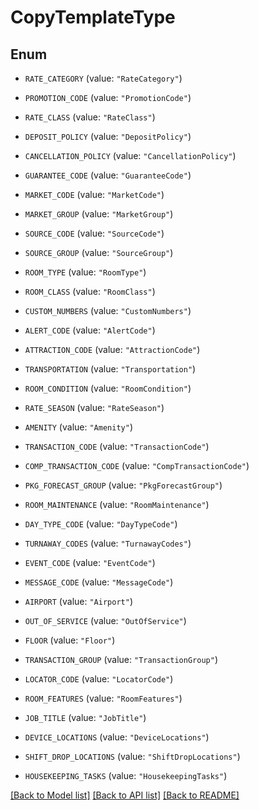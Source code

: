 # CopyTemplateType

## Enum


* `RATE_CATEGORY` (value: `"RateCategory"`)

* `PROMOTION_CODE` (value: `"PromotionCode"`)

* `RATE_CLASS` (value: `"RateClass"`)

* `DEPOSIT_POLICY` (value: `"DepositPolicy"`)

* `CANCELLATION_POLICY` (value: `"CancellationPolicy"`)

* `GUARANTEE_CODE` (value: `"GuaranteeCode"`)

* `MARKET_CODE` (value: `"MarketCode"`)

* `MARKET_GROUP` (value: `"MarketGroup"`)

* `SOURCE_CODE` (value: `"SourceCode"`)

* `SOURCE_GROUP` (value: `"SourceGroup"`)

* `ROOM_TYPE` (value: `"RoomType"`)

* `ROOM_CLASS` (value: `"RoomClass"`)

* `CUSTOM_NUMBERS` (value: `"CustomNumbers"`)

* `ALERT_CODE` (value: `"AlertCode"`)

* `ATTRACTION_CODE` (value: `"AttractionCode"`)

* `TRANSPORTATION` (value: `"Transportation"`)

* `ROOM_CONDITION` (value: `"RoomCondition"`)

* `RATE_SEASON` (value: `"RateSeason"`)

* `AMENITY` (value: `"Amenity"`)

* `TRANSACTION_CODE` (value: `"TransactionCode"`)

* `COMP_TRANSACTION_CODE` (value: `"CompTransactionCode"`)

* `PKG_FORECAST_GROUP` (value: `"PkgForecastGroup"`)

* `ROOM_MAINTENANCE` (value: `"RoomMaintenance"`)

* `DAY_TYPE_CODE` (value: `"DayTypeCode"`)

* `TURNAWAY_CODES` (value: `"TurnawayCodes"`)

* `EVENT_CODE` (value: `"EventCode"`)

* `MESSAGE_CODE` (value: `"MessageCode"`)

* `AIRPORT` (value: `"Airport"`)

* `OUT_OF_SERVICE` (value: `"OutOfService"`)

* `FLOOR` (value: `"Floor"`)

* `TRANSACTION_GROUP` (value: `"TransactionGroup"`)

* `LOCATOR_CODE` (value: `"LocatorCode"`)

* `ROOM_FEATURES` (value: `"RoomFeatures"`)

* `JOB_TITLE` (value: `"JobTitle"`)

* `DEVICE_LOCATIONS` (value: `"DeviceLocations"`)

* `SHIFT_DROP_LOCATIONS` (value: `"ShiftDropLocations"`)

* `HOUSEKEEPING_TASKS` (value: `"HousekeepingTasks"`)


[[Back to Model list]](../README.md#documentation-for-models) [[Back to API list]](../README.md#documentation-for-api-endpoints) [[Back to README]](../README.md)


